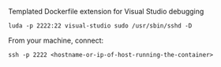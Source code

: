 Templated Dockerfile extension for Visual Studio debugging

```
luda -p 2222:22 visual-studio sudo /usr/sbin/sshd -D
```

From your machine, connect:
```
ssh -p 2222 <hostname-or-ip-of-host-running-the-container>
```
